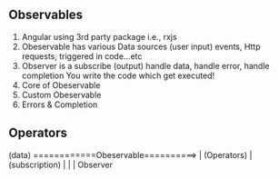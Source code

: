 ## Observables
1. Angular using 3rd party package i.e., rxjs
2. Obeservable has various Data sources 
	(user input) events, Http requests, triggered in code...etc
3. Observer is a subscribe
	(output) handle data, handle error, handle completion
	You write the code which get executed!
4. Core of Obeservable
5. Custom Obeservable
5. Errors & Completion

## Operators

(data)
============Obeservable==========>
				|
			(Operators)
				|
			(subscription)
				|
				|
				|
			Observer

